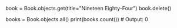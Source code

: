 book = Book.objects.get(title="Nineteen Eighty-Four")
book.delete()

books = Book.objects.all()
print(books.count())  # Output: 0

